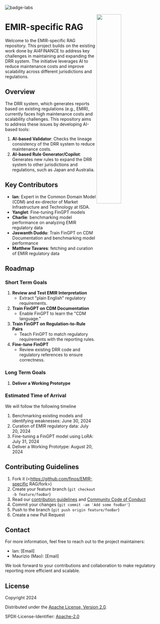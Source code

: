 ![badge-labs](https://user-images.githubusercontent.com/327285/230928932-7c75f8ed-e57b-41db-9fb7-a292a13a1e58.svg)

<img align="right" width="40%" src="https://www.finos.org/hubfs/FINOS/finos-logo/FINOS_Icon_Wordmark_Name_RGB_horizontal.png">

# EMIR-specific RAG

Welcome to the EMIR-specific RAG repository. This project builds on the existing work done by AI4FINANCE to address key challenges in maintaining and expanding the DRR system. The initiative leverages AI to reduce maintenance costs and improve scalability across different jurisdictions and regulations.


## Overview

The DRR system, which generates reports based on existing regulations (e.g., EMIR), currently faces high maintenance costs and scalability challenges. This repository aims to address these issues by developing AI-based tools:
1. **AI-based Validator**: Checks the lineage consistency of the DRR system to reduce maintenance costs.
2. **AI-based Rule Generator/Copilot**: Generates new rules to expand the DRR system to other jurisdictions and regulations, such as Japan and Australia.

## Key Contributors

- **Ian**: Expert in the Common Domain Model (CDM) and ex-director of Market Infrastructure and Technology at ISDA.
- **Yanglet**: Fine-tuning FinGPT models
- **Charlie**: benchmarking model performance on analyzing EMIR regulatory data
- **Jaswanth Duddu**: Train FinGPT on CDM Documentation and benchmarking model performance
- **Matthew Tavares**: fetching and curation of EMIR regulatory data


## Roadmap

### Short Term Goals

1. **Review and Test EMIR Interpretation**
    - Extract "plain English" regulatory requirements.
2. **Train FinGPT on CDM Documentation**
    - Enable FinGPT to learn the "CDM language."
3. **Train FinGPT on Regulation-to-Rule Pairs**
    - Teach FinGPT to match regulatory requirements with the reporting rules.
4. **Fine-tune FinGPT**
    - Review existing DRR code and regulatory references to ensure correctness.

### Long Term Goals

1. **Deliver a Working Prototype**

### Estimated Time of Arrival

We will follow the following timeline  
1. Benchmarking existing models and identifying weaknesses: June 30, 2024 
2. Curation of EMIR regulatory data: July 20, 2024
3. Fine-tuning a FinGPT model using LoRA: July 31, 2024
4. Deliver a Working Prototype: August 20, 2024



## Contributing Guidelines

1. Fork it (<https://github.com/finos/EMIR-specific RAG/fork>)
2. Create your feature branch (`git checkout -b feature/fooBar`)
3. Read our [contribution guidelines](.github/CONTRIBUTING.md) and [Community Code of Conduct](https://www.finos.org/code-of-conduct)
4. Commit your changes (`git commit -am 'Add some fooBar'`)
5. Push to the branch (`git push origin feature/fooBar`)
6. Create a new Pull Request

## Contact

For more information, feel free to reach out to the project maintainers:
- Ian: [Email]
- Maurizio (Mao): [Email]

We look forward to your contributions and collaboration to make regulatory reporting more efficient and scalable.

## License

Copyright 2024

Distributed under the [Apache License, Version 2.0](http://www.apache.org/licenses/LICENSE-2.0).

SPDX-License-Identifier: [Apache-2.0](https://spdx.org/licenses/Apache-2.0)
